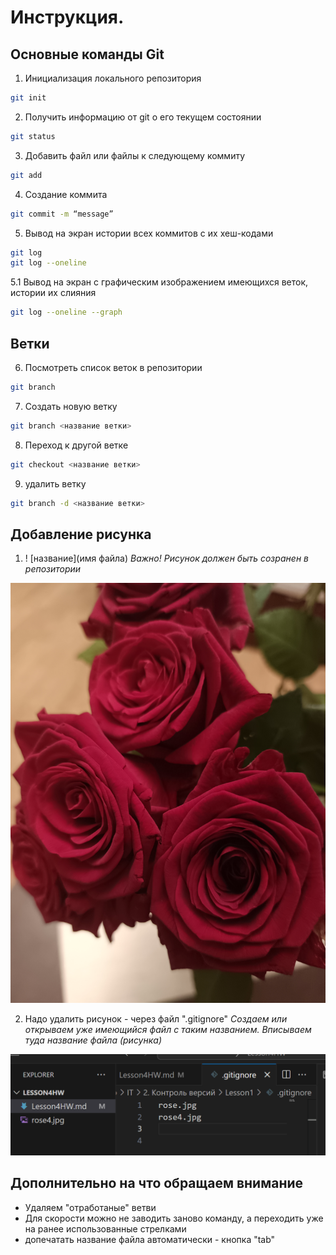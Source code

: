 # Инструкция. 
## **Основные команды Git**

1. Инициализация локального репозитория
```sh
git init
```
2. Получить информацию от git о его текущем состоянии
```sh
git status
```
3. Добавить файл или файлы к следующему коммиту
```sh
git add
```
4. Создание коммита
```sh
git commit -m “message”
```
5. Вывод на экран истории всех коммитов с их хеш-кодами
```sh
git log
git log --oneline
```
5.1 Вывод на экран с графическим изображением имеющихся веток, истории их слияния
```sh
git log --oneline --graph
```

## Ветки

6. Посмотреть список веток в репозитории
```sh
git branch
```
7. Cоздать новую ветку
```sh
git branch <название ветки>
```
8. Переход к другой ветке
```sh
git checkout <название ветки> 
```
9. удалить ветку
```sh
git branch -d <название ветки> 
```
## Добавление рисунка
1. ! [название](имя файла)
*Важно! Рисунок должен быть созранен в репозитории*

![rose](rose4.jpg)

2. Надо удалить рисунок  - через файл ".gitignore"
*Создаем или открываем уже имеющийся файл с таким названием. Вписываем туда название файла (рисунка)*

![example](Ignore.png)
## Дополнительно на что обращаем внимание

* Удаляем "отработаные" ветви
* Для скорости можно не заводить заново команду, а переходить уже на ранее использованные стрелками
* допечатать название файла автоматически - кнопка "tab"

